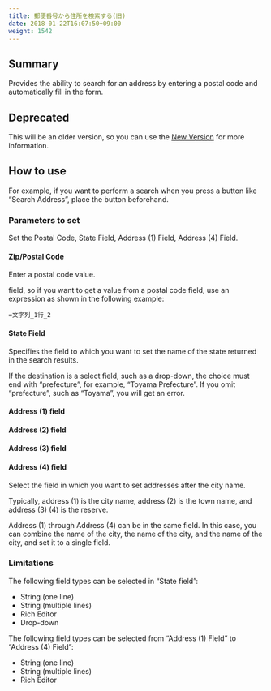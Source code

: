 ```yaml
---
title: 郵便番号から住所を検索する(旧)
date: 2018-01-22T16:07:50+09:00
weight: 1542
---
```

## Summary

Provides the ability to search for an address by entering a postal code and automatically fill in the form.

## Deprecated

This will be an older version, so you can use the [New Version](../call_postal_to_address_v2/) for more information.

## How to use

For example, if you want to perform a search when you press a button like “Search Address”, place the button beforehand.

### Parameters to set

Set the Postal Code, State Field, Address (1) Field, Address (4) Field.

#### Zip/Postal Code

Enter a postal code value.

field, so if you want to get a value from a postal code field, use an expression as shown in the following example:

```
=文字列_1行_2
```

#### State Field

Specifies the field to which you want to set the name of the state returned in the search results.

If the destination is a select field, such as a drop-down, the choice must end with “prefecture”, for example, “Toyama Prefecture”. If you omit “prefecture”, such as “Toyama”, you will get an error.

#### Address (1) field

#### Address (2) field

#### Address (3) field

#### Address (4) field

Select the field in which you want to set addresses after the city name.

Typically, address (1) is the city name, address (2) is the town name, and address (3) (4) is the reserve.

Address (1) through Address (4) can be in the same field. In this case, you can combine the name of the city, the name of the city, and the name of the city, and set it to a single field.

### Limitations

The following field types can be selected in “State field”:

-	String (one line)
-	String (multiple lines)
-	Rich Editor
-	Drop-down

The following field types can be selected from “Address (1) Field” to “Address (4) Field”:

-	String (one line)
-	String (multiple lines)
-	Rich Editor
